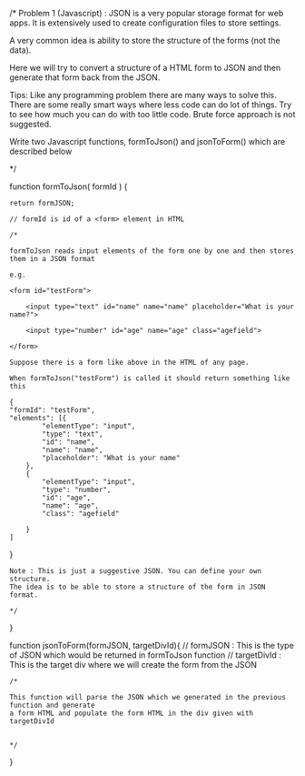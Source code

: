 /*
Problem 1 (Javascript) : 
JSON is a very popular storage format for web apps. It is extensively used to create configuration files to store settings. 

A very common idea is ability to store the structure of the forms (not the data).

Here we will try to convert a structure of a HTML form to JSON and then generate that form
back from the JSON.

Tips:
Like any programming problem there are many ways to solve this. There are some really smart ways
where less code can do lot of things. Try to see how much you can do with too little code.
Brute force approach is not suggested.

Write two Javascript functions, formToJson() and jsonToForm() which are described below

*/

function formToJson( formId ) {

	return formJSON;

	// formId is id of a <form> element in HTML

	/*
	
	formToJson reads input elements of the form one by one and then stores them in a JSON format

	e.g.

	<form id="testForm">
	
		<input type="text" id="name" name="name" placeholder="What is your name?">

		<input type="number" id="age" name="age" class="agefield">

	</form>

	Suppose there is a form like above in the HTML of any page.

	When formToJson("testForm") is called it should return something like this

	{
	"formId": "testForm",
	"elements": [{
			"elementType": "input",
			"type": "text",
			"id": "name",
			"name": "name",
			"placeholder": "What is your name"
		},
		{
			"elementType": "input",
			"type": "number",
			"id": "age",
			"name": "age",
			"class": "agefield"

		}
	]
}

	Note : This is just a suggestive JSON. You can define your own structure.
	The idea is to be able to store a structure of the form in JSON format.

	*/
}




function jsonToForm(formJSON, targetDivId){
	// formJSON : This is the type of JSON which would be returned in formToJson function
	// targetDivId : This is the target div where we will create the form from the JSON

	/*

	This function will parse the JSON which we generated in the previous function and generate 
	a form HTML and populate the form HTML in the div given with targetDivId


	*/

}


